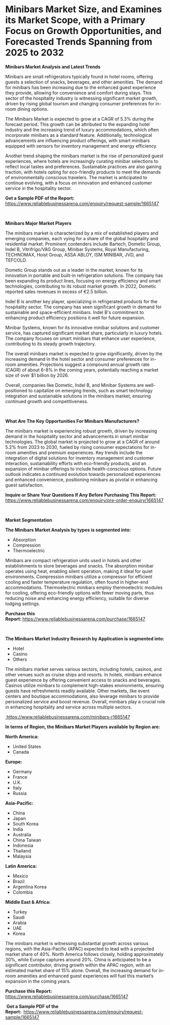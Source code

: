 <p><h1>Minibars Market Size, and Examines its Market Scope, with a Primary Focus on Growth Opportunities, and Forecasted Trends Spanning from 2025 to 2032</h1></p><p><strong>Minibars Market Analysis and Latest Trends</strong></p>
<p><p>Minibars are small refrigerators typically found in hotel rooms, offering guests a selection of snacks, beverages, and other amenities. The demand for minibars has been increasing due to the enhanced guest experience they provide, allowing for convenience and comfort during stays. This sector of the hospitality industry is witnessing significant market growth, driven by rising global tourism and changing consumer preferences for in-room dining options.</p><p>The Minibars Market is expected to grow at a CAGR of 5.3% during the forecast period. This growth can be attributed to the expanding hotel industry and the increasing trend of luxury accommodations, which often incorporate minibars as a standard feature. Additionally, technological advancements are influencing product offerings, with smart minibars equipped with sensors for inventory management and energy efficiency.</p><p>Another trend shaping the minibars market is the rise of personalized guest experiences, where hotels are increasingly curating minibar selections to reflect local tastes and preferences. Sustainable practices are also gaining traction, with hotels opting for eco-friendly products to meet the demands of environmentally conscious travelers. The market is anticipated to continue evolving, with a focus on innovation and enhanced customer service in the hospitality sector.</p></p>
<p><strong>Get a Sample PDF of the Report:&nbsp;</strong> <a href="https://www.reliablebusinessarena.com/enquiry/request-sample/1665147?utm_campaign=2185&utm_medium=2&utm_source=Github&utm_content=ia&utm_term=17042025&utm_id=minibars">https://www.reliablebusinessarena.com/enquiry/request-sample/1665147</a></p>
<p>&nbsp;</p>
<p><strong>Minibars Major Market Players</strong></p>
<p><p>The minibars market is characterized by a mix of established players and emerging companies, each vying for a share of the global hospitality and residential market. Prominent contenders include Bartech, Dometic Group, Indel B, Vitrifrigo/VAG Group, Minibar Systems, Royal Manufacturing, TECHNOMAX, Hoist Group, ASSA ABLOY, ISM MINIBAR, JVD, and TEFCOLD.</p><p>Dometic Group stands out as a leader in the market, known for its innovation in portable and built-in refrigeration solutions. The company has been expanding its product lines, focusing on energy efficiency and smart technologies, contributing to its robust market growth. In 2022, Dometic reported sales revenues in excess of €2.5 billion.</p><p>Indel B is another key player, specializing in refrigerated products for the hospitality sector. The company has seen significant growth in demand for sustainable and space-efficient minibars. Indel B's commitment to enhancing product efficiency positions it well for future expansion.</p><p>Minibar Systems, known for its innovative minibar solutions and customer service, has captured significant market share, particularly in luxury hotels. The company focuses on smart minibars that enhance user experience, contributing to its steady growth trajectory.</p><p>The overall minibars market is expected to grow significantly, driven by the increasing demand in the hotel sector and consumer preferences for in-room amenities. Projections suggest a compound annual growth rate (CAGR) of about 6-8% in the coming years, potentially reaching a market size of over $1 billion by 2026.</p><p>Overall, companies like Dometic, Indel B, and Minibar Systems are well-positioned to capitalize on emerging trends, such as smart technology integration and sustainable solutions in the minibars market, ensuring continued growth and competitiveness.</p></p>
<p>&nbsp;</p>
<p><strong>What Are The Key Opportunities For Minibars Manufacturers?</strong></p>
<p><p>The minibars market is experiencing robust growth, driven by increasing demand in the hospitality sector and advancements in smart minibar technologies. The global market is projected to grow at a CAGR of around 5.2% from 2023 to 2030, fueled by rising consumer expectations for in-room amenities and premium experiences. Key trends include the integration of digital solutions for inventory management and customer interaction, sustainability efforts with eco-friendly products, and an expansion of minibar offerings to include health-conscious options. Future outlook indicates a continued evolution towards personalized experiences and enhanced convenience, positioning minibars as pivotal in enhancing guest satisfaction.</p></p>
<p><strong>Inquire or Share Your Questions If Any Before Purchasing This Report:</strong> <a href="https://www.reliablebusinessarena.com/enquiry/pre-order-enquiry/1665147?utm_campaign=2185&utm_medium=2&utm_source=Github&utm_content=ia&utm_term=17042025&utm_id=minibars">https://www.reliablebusinessarena.com/enquiry/pre-order-enquiry/1665147</a></p>
<p>&nbsp;</p>
<p><strong>Market Segmentation</strong></p>
<p><strong>The Minibars Market Analysis by types is segmented into:</strong></p>
<p><ul><li>Absorption</li><li>Compression</li><li>Thermoelectric</li></ul></p>
<p><p>Minibars are compact refrigeration units used in hotels and other establishments to store beverages and snacks. The absorption minibar operates using heat, enabling silent operation, making it ideal for quiet environments. Compression minibars utilize a compressor for efficient cooling and faster temperature regulation, often found in higher-end accommodations. Thermoelectric minibars employ thermoelectric modules for cooling, offering eco-friendly options with fewer moving parts, thus reducing noise and enhancing energy efficiency, suitable for diverse lodging settings.</p></p>
<p><strong>Purchase this Report:&nbsp;</strong><a href="https://www.reliablebusinessarena.com/purchase/1665147?utm_campaign=2185&utm_medium=2&utm_source=Github&utm_content=ia&utm_term=17042025&utm_id=minibars">https://www.reliablebusinessarena.com/purchase/1665147</a></p>
<p>&nbsp;</p>
<p><strong>The Minibars Market Industry Research by Application is segmented into:</strong></p>
<p><ul><li>Hotel</li><li>Casino</li><li>Others</li></ul></p>
<p><p>The minibars market serves various sectors, including hotels, casinos, and other venues such as cruise ships and resorts. In hotels, minibars enhance guest experience by offering convenient access to snacks and beverages. Casinos utilize minibars to complement high-stakes environments, ensuring guests have refreshments readily available. Other markets, like event centers and boutique accommodations, also leverage minibars to provide personalized service and boost revenue. Overall, minibars play a crucial role in enhancing hospitality and service across multiple sectors.</p></p>
<p><a href="https://www.reliablebusinessarena.com/minibars-r1665147?utm_campaign=2185&utm_medium=2&utm_source=Github&utm_content=ia&utm_term=17042025&utm_id=minibars">&nbsp;https://www.reliablebusinessarena.com/minibars-r1665147</a></p>
<p><strong>In terms of Region, the Minibars Market Players available by Region are:</strong></p>
<p>
    <p> <strong> North America: </strong>
        <ul>
            <li>United States</li>
            <li>Canada</li>
        </ul>
        </p> 
    <p> <strong> Europe: </strong>
        <ul>
            <li>Germany</li>
            <li>France</li>
            <li>U.K.</li>
            <li>Italy</li>
            <li>Russia</li>
        </ul>
        </p> 
    <p> <strong> Asia-Pacific: </strong>
        <ul>
            <li>China</li>
            <li>Japan</li>
            <li>South Korea</li>
            <li>India</li>
            <li>Australia</li>
            <li>China Taiwan</li>
            <li>Indonesia</li>
            <li>Thailand</li>
            <li>Malaysia</li>
        </ul>
        </p> 
    <p> <strong> Latin America: </strong>
        <ul>
            <li>Mexico</li>
            <li>Brazil</li>
            <li>Argentina Korea</li>
            <li>Colombia</li>
        </ul>
        </p> 
    <p> <strong> Middle East & Africa: </strong>
        <ul>
            <li>Turkey</li>
            <li>Saudi</li>
            <li>Arabia</li>
            <li>UAE</li>
            <li>Korea</li>
        </ul>
    </p>
    </p>
<p><p>The minibars market is witnessing substantial growth across various regions, with the Asia-Pacific (APAC) expected to lead with a projected market share of 40%. North America follows closely, holding approximately 30%, while Europe captures around 20%. China is anticipated to be a significant contributor, driving growth within the APAC region, with an estimated market share of 15% alone. Overall, the increasing demand for in-room amenities and enhanced guest experiences will fuel this market’s expansion in the coming years.</p></p>
<p><strong>Purchase this Report: </strong><a href="https://www.reliablebusinessarena.com/purchase/1665147?utm_campaign=2185&utm_medium=2&utm_source=Github&utm_content=ia&utm_term=17042025&utm_id=minibars">https://www.reliablebusinessarena.com/purchase/1665147</a></p>
<p>&nbsp;<strong>Get a Sample PDF of the Report:&nbsp;&nbsp;</strong><a href="https://www.reliablebusinessarena.com/enquiry/request-sample/1665147?utm_campaign=2185&utm_medium=2&utm_source=Github&utm_content=ia&utm_term=17042025&utm_id=minibars">https://www.reliablebusinessarena.com/enquiry/request-sample/1665147</a></p>
<p><strong></strong></p>
<p><p></p><p></p><p></p></p>